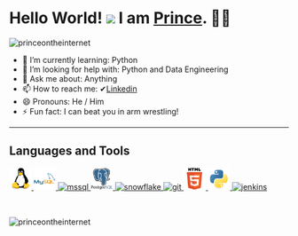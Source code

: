 # Hello World! <img src="https://media.giphy.com/media/hvRJCLFzcasrR4ia7z/giphy.gif" width="30px"> I am [Prince](https://www.linkedin.com/in/prince-rathore-9a6a96178/ "That's me"). 🙏🏻

<p align="left"> 
<img src="https://komarev.com/ghpvc/?username=princeontheinternet&label=Profile%20views&color=0e75b6&style=flat" alt="princeontheinternet" /> 
</p>


<!--
**princeontheinternet/princeontheinternet** is a ✨ _special_ ✨ repository because its `README.md` (this file) appears on your GitHub profile.
Here are some ideas to get you started: -->

- 🌱 I’m currently learning: Python
- 🤔 I’m looking for help with: Python and Data Engineering
- 💬 Ask me about: Anything
- 📫 How to reach me: ✔[Linkedin](https://www.linkedin.com/in/prince-rathor-de/)
- 😄 Pronouns: He / Him
- ⚡ Fun fact: I can beat you in arm wrestling!

---


## Languages and Tools

<p align="left"> 

<a href="https://www.linux.org/" target="_blank"> 
<img src="https://raw.githubusercontent.com/devicons/devicon/master/icons/linux/linux-original.svg" alt="linux" width="40" height="40"/> 
</a> 

<a href="https://www.mysql.com/" target="_blank"> 
<img src="https://raw.githubusercontent.com/devicons/devicon/master/icons/mysql/mysql-original-wordmark.svg" alt="mysql" width="40" height="40"/> 
</a> 

<a href="https://www.microsoft.com/en-us/sql-server" target="_blank"> 
<img src="https://www.svgrepo.com/show/303229/microsoft-sql-server-logo.svg" alt="mssql" width="40" height="40"/>
</a> 

<a href="https://www.postgresql.org" target="_blank"> 
<img src="https://raw.githubusercontent.com/devicons/devicon/master/icons/postgresql/postgresql-original-wordmark.svg" alt="postgresql" width="40" height="40"/> 
</a> 

<a href="https://www.snowflake.com" target="_blank"> 
<img src="https://www.vectorlogo.zone/logos/snowflake/snowflake-icon.svg" alt="snowflake" width="40" height="40"/> 
</a>

<a href="https://git-scm.com/" target="_blank">
<img src="https://www.vectorlogo.zone/logos/git-scm/git-scm-icon.svg" alt="git" width="40" height="40"/> 
</a> 

<a href="https://www.w3.org/html/" target="_blank"> 
<img src="https://raw.githubusercontent.com/devicons/devicon/master/icons/html5/html5-original-wordmark.svg" alt="html5" width="40" height="40"/> 
</a> 

<a href="https://www.python.org" target="_blank"> 
<img src="https://raw.githubusercontent.com/devicons/devicon/master/icons/python/python-original.svg" alt="python" width="40" height="40"/> </a> 


<a href="https://www.jenkins.io" target="_blank"> 
<img src="https://www.vectorlogo.zone/logos/jenkins/jenkins-icon.svg" alt="jenkins" width="40" height="40"/> 
</a> 

</p>

<br>


<p>
<img align="center" src="https://github-readme-stats.vercel.app/api/top-langs?username=princeontheinternet&show_icons=true&locale=en&layout=compact" alt="princeontheinternet" />
</p>

